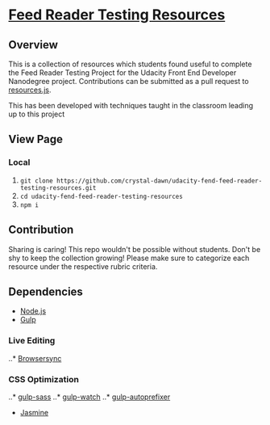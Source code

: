 # [Feed Reader Testing Resources](https://crystal-dawn-github.io/udacity-feed-reader-testing-resources)

## Overview
This is a collection of resources which students found useful to complete the Feed Reader Testing Project for the Udacity Front End Developer Nanodegree project. Contributions can be submitted as a pull request to [resources.js](https://github.com/crystal-dawn/udacity-fend-feed-reader-testing-resources.git/src/resources.js).

This has been developed with techniques taught in the classroom leading up to this project

## View Page
### Local
 1. `git clone https://github.com/crystal-dawn/udacity-fend-feed-reader-testing-resources.git`
 2. `cd udacity-fend-feed-reader-testing-resources`
 3. `npm i`

## Contribution
Sharing is caring! This repo wouldn't be possible without students. Don't be shy to keep the collection growing! Please make sure to categorize each resource under the respective rubric criteria.

## Dependencies
  * [Node.js](https://nodejs.org/en/)
  * [Gulp](https://www.npmjs.com/package/gulp)
  ### Live Editing
  ..* [Browsersync](https://www.npmjs.com/package/browser-sync)
  ### CSS Optimization
  ..* [gulp-sass](https://www.npmjs.com/package/gulp-sass)
  ..* [gulp-watch](https://www.npmjs.com/package/gulp-watch)
  ..* [gulp-autoprefixer](https://www.npmjs.com/package/gulp-autoprefixer)
  * [Jasmine](https://jasmine.github.io/index.html)
